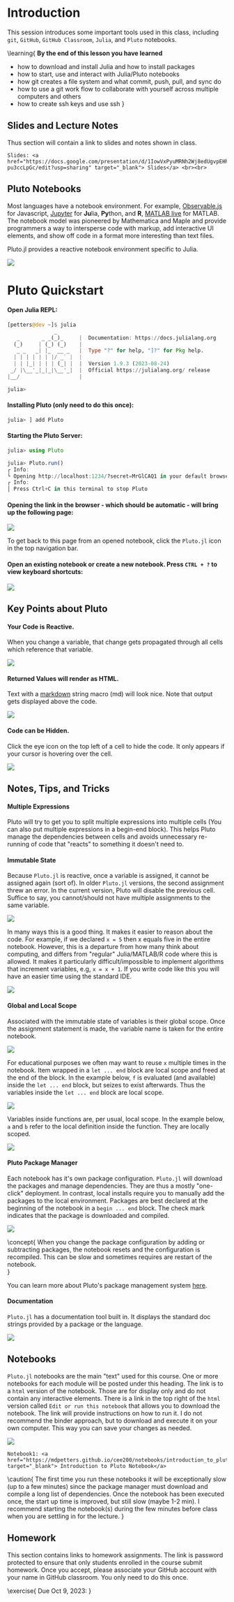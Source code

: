 
# Introduction

This session introduces some important tools used in this class, including `git`, `GitHub`, `GitHub Classroom`, `Julia`, and `Pluto` notebooks.    

\learning{
**By the end of this lesson you have learned**
- how to download and install Julia and how to install packages
- how to start, use and interact with Julia/Pluto notebooks
- how git creates a file system and what commit, push, pull, and sync do
- how to use a git work flow to collaborate with yourself across multiple computers and others
- how to create ssh keys and use ssh
}

## Slides and Lecture Notes

Thus section will contain a link to slides and notes shown in class. 

~~~
Slides: <a href="https://docs.google.com/presentation/d/1IowVxPyuMRNh2Wj8edUgvpEHh7MwakLgR-pu3ccLpGc/edit?usp=sharing" target="_blank"> Slides</a> <br><br>
~~~

## Pluto Notebooks

Most languages have a notebook environment. For example, [Observable.js](https://observablehq.com/) for Javascript, [Jupyter](https://jupyter.org/) for **Ju**lia, **Py**thon, and **R**,  [MATLAB live](https://www.mathworks.com/campaigns/offers/matlab-live-editor.html) for MATLAB. The notebook model was pioneered by Mathematica and Maple and provide programmers a way to intersperse code with markup, add interactive UI elements, and show off code in a format more interesting than text files. 

Pluto.jl provides a reactive notebook environment specific to Julia.

![](/assets/pluto_logo.svg)


# Pluto Quickstart

#### Open Julia REPL:


```julia
[petters@dev ~]$ julia
               _
   _       _ _(_)_     |  Documentation: https://docs.julialang.org
  (_)     | (_) (_)    |
   _ _   _| |_  __ _   |  Type "?" for help, "]?" for Pkg help.
  | | | | | | |/ _` |  |
  | | |_| | | | (_| |  |  Version 1.9.3 (2023-08-24)
 _/ |\__'_|_|_|\__'_|  |  Official https://julialang.org/ release
|__/                   |

julia> 
```

#### Installing Pluto (only need to do this once):

```julia
julia> ] add Pluto
```

#### Starting the Pluto Server:

```julia
julia> using Pluto

julia> Pluto.run()
┌ Info: 
└ Opening http://localhost:1234/?secret=MrGlCAQ1 in your default browser... ~ have fun!
┌ Info: 
│ Press Ctrl+C in this terminal to stop Pluto
```

#### Opening the link in the browser - which should be automatic - will bring up the following page:

![](/assets/pluto_screenshot.png)

To get back to this page from an opened notebook, click the `Pluto.jl` icon in the top navigation bar.  
   
#### Open an existing notebook or create a new notebook. Press `CTRL + ?` to view keyboard shortcuts:

![](/assets/shortcuts.png)

## Key Points about Pluto
#### Your Code is Reactive.  

When you change a variable, that change gets propagated through all cells which reference that variable. 

![](/assets/reactive.gif)

#### Returned Values will render as HTML.

Text with a [markdown](https://en.wikipedia.org/wiki/Markdown) string macro (md) will look nice.  Note that output gets displayed above the code.

![](/assets/pluto_markdown.png)


#### Code can be Hidden.

Click the eye icon on the top left of a cell to hide the code.  It only appears if your cursor is hovering over the cell.

![](/assets/hide.gif)


## Notes, Tips, and Tricks

#### Multiple Expressions

Pluto will try to get you to split multiple expressions into multiple cells (You can also put multiple expressions in a begin-end block).  This helps Pluto manage the dependencies between cells and avoids unnecessary re-running of code that "reacts" to something it doesn't need to. 

#### Immutable State

Because `Pluto.jl` is reactive, once a variable is assigned, it cannot be assigned again (sort of). In older `Pluto.jl` versions, the second assignment threw an error. In the current version, Pluto will disable the previous cell. Suffice to say, you cannot/should not have multiple assignments to the same variable.

![](/assets/disabled.png)

In many ways this is a good thing. It makes it easier to reason about the code. For example, if we declared `x = 5` then x equals five in the entire notebook. However, this is a departure from how many think about computing, and differs from "regular" Julia/MATLAB/R code where this is allowed. It makes it particularly difficult/impossible to implement algorithms that increment variables, e.g, `x = x + 1`. If you write code like this you will have an easier time using the standard IDE. 

![](/assets/multiple.png)


#### Global and Local Scope

Associated with the immutable state of variables is their global scope. Once the assignment statement is made, the variable name is taken for the entire notebook.

![](/assets/scope1.png)

 For educational purposes we often may want to reuse `x` multiple times in the notebook. Item wrapped in a `let ... end` block are local scope and freed at the end of the block. In the example below, `f` is evaluated (and available) inside the `let ... end` block, but seizes to exist afterwards. Thus the variables inside the `let ... end` block are local scope.

![](/assets/scope2.png)

Variables inside functions are, per usual, local scope. In the example below, `a` and `b` refer to the local definition inside the function. They are locally scoped.

![](/assets/scope3.png)


#### Pluto Package Manager

Each notebook has it's own package configuration. `Pluto.jl` will download the packages and manage dependencies. They are thus a mostly "one-click" deployment. In contrast, local installs require you to manually add the packages to the local environment. Packages are best declared at the beginning of the notebook in a `begin ... end` block. The check mark indicates that the package is downloaded and compiled.  


![](/assets/package.png)

\concept{
When you change the package configuration by adding or subtracting packages, the notebook resets and the configuration is recompiled. This can be slow and sometimes requires are restart of the notebook.  
}

You can learn more about Pluto's package management system [here](https://plutojl.org/docs/packages/).

#### Documentation

`Pluto.jl` has a documentation tool built in. It displays the standard doc strings provided by a package or the language.  


![](/assets/document.png)

## Notebooks

`Pluto.jl` notebooks are the main "text" used for this course. One or more notebooks for each module will be posted under this heading. The link is to a `html` version of the notebook. Those are for display only and do not contain any interactive elements. There is a link in the top right of the `html` version called `Edit or run this notebook` that allows you to download the notebook. The link will provide instructions on how to run it. I do not recommend the binder approach, but to download and execute it on your own computer. This way you can save your changes as needed.  

![](/assets/download_link.png)

~~~
Notebook1: <a href="https://mdpetters.github.io/cee200/notebooks/introduction_to_pluto/" target="_blank"> Introduction to Pluto Notebook</a>
~~~

\caution{
The first time you run these notebooks it will be exceptionally slow (up to a few minutes) since the package manager must download and compile a long list of dependencies. Once the notebook has been executed once, the start up time is improved, but still slow (maybe 1-2 min). I recommend starting the notebook(s) during the few minutes before class when you are settling in for the lecture. 
}

## Homework

This section contains links to homework assignments. The link is password protected to ensure that only students enrolled in the course submit homework. Once you accept, please associate your GitHub account with your name in GitHub classroom. You only need to do this once.  

\exercise{
Due Oct 9, 2023: 
}